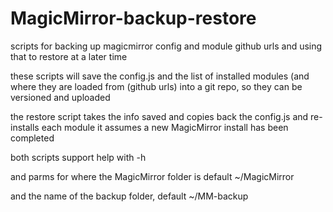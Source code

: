 # MagicMirror-backup-restore
scripts for backing up magicmirror config and module github urls  and using that to restore at a later time

these scripts will  save the config.js and the list of installed modules (and where they are loaded from (github urls) 
into a git repo, so they can be versioned and uploaded

the restore script takes the info saved and copies back the config.js and re-installs each module 
it assumes a new MagicMirror install has been completed

both scripts support help with -h

and parms for where the MagicMirror folder is  default ~/MagicMirror

and the name of the backup folder, default ~/MM-backup
